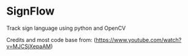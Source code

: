 # SignFlow
Track sign language using python and OpenCV

Credits and most code base from: (https://www.youtube.com/watch?v=MJCSjXepaAM)
